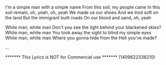 I'm a simple man with a simple name
From this soil, my people came
In this soil remain, oh, yeah, oh, yeah
We made us our shoes
And we trod soft on the land
But the immigrant built roads
On our blood and sand, oh, yeah

White man, white man
Don't you see the light behind your blackened skies?
White man, white man
You took away the sight to blind my simple eyes
White man, white man
Where you gonna hide from the Hell you've made?

...

******* This Lyrics is NOT for Commercial use *******
(1409622338210)